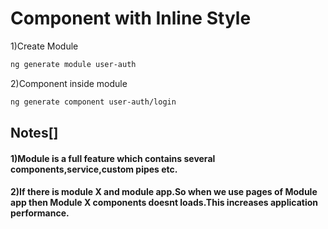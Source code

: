 
# Component with Inline Style



1)Create Module 

```bash
ng generate module user-auth
```


2)Component inside module

```bash
ng generate component user-auth/login
```

## Notes[]

#### 1)Module is a full feature which contains several components,service,custom pipes etc.

#### 2)If there is module X and module app.So when we use pages of Module app then Module X components doesnt loads.This increases application performance.